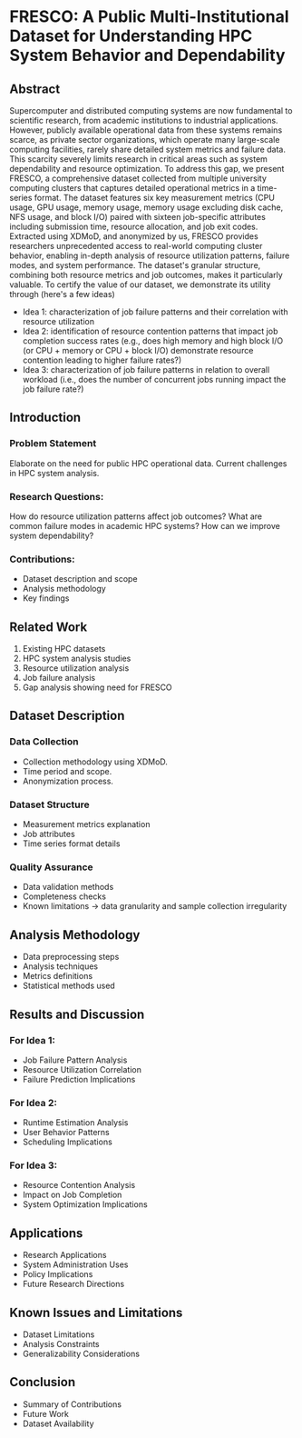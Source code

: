 # FRESCO: A Public Multi-Institutional Dataset for Understanding HPC System Behavior and Dependability

## Abstract
Supercomputer and distributed computing systems are now fundamental to scientific research, from academic institutions to industrial applications. However, publicly available operational data from these systems remains scarce, as private sector organizations, which operate many large-scale computing facilities, rarely share detailed system metrics and failure data. This scarcity severely limits research in critical areas such as system dependability and resource optimization. To address this gap, we present FRESCO, a comprehensive dataset collected from multiple university computing clusters that captures detailed operational metrics in a time-series format. The dataset features six key measurement metrics (CPU usage, GPU usage, memory usage, memory usage excluding disk cache, NFS usage, and block I/O) paired with sixteen job-specific attributes including submission time, resource allocation, and job exit codes. Extracted using XDMoD, and anonymized by us, FRESCO provides researchers unprecedented access to real-world computing cluster behavior, enabling in-depth analysis of resource utilization patterns, failure modes, and system performance. The dataset's granular structure, combining both resource metrics and job outcomes, makes it particularly valuable. To certify the value of our dataset, we demonstrate its utility through (here's a few ideas)
- Idea 1: characterization of job failure patterns and their correlation with resource utilization
- Idea 2: identification of resource contention patterns that impact job completion success rates (e.g., does high memory and high block I/O (or CPU + memory or CPU + block I/O) demonstrate resource contention leading to higher failure rates?)
- Idea 3: characterization of job failure patterns in relation to overall workload (i.e., does the number of concurrent jobs running impact the job failure rate?)

## Introduction
### Problem Statement
Elaborate on the need for public HPC operational data. Current challenges in HPC system analysis.
### Research Questions:
How do resource utilization patterns affect job outcomes? What are common failure modes in academic HPC systems?  How can we improve system dependability?
### Contributions:
- Dataset description and scope
- Analysis methodology
- Key findings


## Related Work

1. Existing HPC datasets 
2. HPC system analysis studies 
3. Resource utilization analysis 
4. Job failure analysis 
5. Gap analysis showing need for FRESCO


## Dataset Description
### Data Collection
- Collection methodology using XDMoD. 
- Time period and scope.
- Anonymization process.

### Dataset Structure
- Measurement metrics explanation
- Job attributes
- Time series format details

### Quality Assurance
- Data validation methods
- Completeness checks
- Known limitations -> data granularity and sample collection irregularity

## Analysis Methodology
- Data preprocessing steps
- Analysis techniques
- Metrics definitions
- Statistical methods used

## Results and Discussion

### For Idea 1:
- Job Failure Pattern Analysis
- Resource Utilization Correlation
- Failure Prediction Implications

### For Idea 2:
- Runtime Estimation Analysis
- User Behavior Patterns
- Scheduling Implications

### For Idea 3:
- Resource Contention Analysis
- Impact on Job Completion
- System Optimization Implications


## Applications
- Research Applications
- System Administration Uses
- Policy Implications
- Future Research Directions

## Known Issues and Limitations
- Dataset Limitations
- Analysis Constraints
- Generalizability Considerations


## Conclusion
- Summary of Contributions
- Future Work
- Dataset Availability

